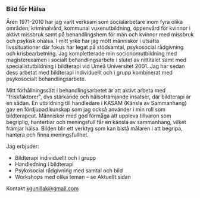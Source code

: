 ### Bild för Hälsa

Åren 1971-2010 har jag varit verksam som socialarbetare inom fyra olika områden; kriminalvård, kommunal vuxenutbildning, öppenvård för kvinnor i aktivt missbruk samt på behandlingshem för män och kvinnor med missbruk och psykisk ohälsa. I mitt yrke har jag mött människor i utsatta livssituationer där fokus har legat på stödsamtal, psykosocial rådgivning och krisbearbetning. Jag kompletterade min socionomutbildning med magisterexamen i socialt behandlingsarbete i slutet av nittitalet samt med specialistutbildning i bildterapi vid Umeå Universitet 2001. Jag har sedan dess arbetat med bildterapi individuellt och i grupp kombinerat med psykosocialt behandlingsarbete.

Mitt förhållningssätt i behandlingsarbetet är att aktivt arbeta med ”friskfaktorer”, dvs stärkande och hälsofrämjande insatser, där bildterapi är en sådan. En utbildning till handledare i KASAM (Känsla av Sammanhang) gav en fördjupad kunskap som jag också använder i min roll som bildterapeut. Människor med god förmåga att uppleva tillvaron som begriplig, hanterbar och meningsfull får en känsla av sammanhang, vilket främjar hälsa. Bilden blir ett verktyg som kan bistå målaren i att begripa, hantera och finna meningsfullhet.

Jag erbjuder:

* Bildterapi individuellt och i grupp
* Handledning i bildterapi
* Psykosocial rådgivning med samtal och bild
* Workshops med olika teman – se Aktuellt sidan

Kontakt [kgunillak@gmail.com](mailto:kgunillak@gmail.com)